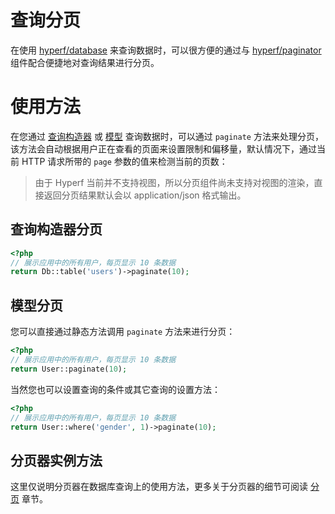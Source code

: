 # 查询分页

在使用 [hyperf/database](https://github.com/hyperf-cloud/database) 来查询数据时，可以很方便的通过与 [hyperf/paginator](https://github.com/hyperf-cloud/paginator) 组件配合便捷地对查询结果进行分页。

# 使用方法

在您通过 [查询构造器](zh-cn/db/querybuilder.md) 或 [模型](zh-cn/db/model.md) 查询数据时，可以通过 `paginate` 方法来处理分页，该方法会自动根据用户正在查看的页面来设置限制和偏移量，默认情况下，通过当前 HTTP 请求所带的 `page` 参数的值来检测当前的页数：

> 由于 Hyperf 当前并不支持视图，所以分页组件尚未支持对视图的渲染，直接返回分页结果默认会以 application/json 格式输出。

## 查询构造器分页

```php
<?php
// 展示应用中的所有用户，每页显示 10 条数据
return Db::table('users')->paginate(10);
```

## 模型分页 

您可以直接通过静态方法调用 `paginate` 方法来进行分页：

```php
<?php
// 展示应用中的所有用户，每页显示 10 条数据
return User::paginate(10);
```

当然您也可以设置查询的条件或其它查询的设置方法：

```php
<?php 
// 展示应用中的所有用户，每页显示 10 条数据
return User::where('gender', 1)->paginate(10);
```

## 分页器实例方法

这里仅说明分页器在数据库查询上的使用方法，更多关于分页器的细节可阅读 [分页](zh-cn/paginator.md) 章节。